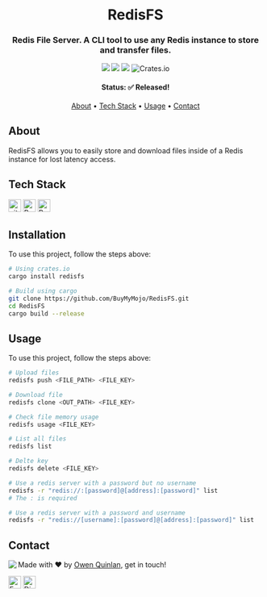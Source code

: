 <h1 align="center">
	RedisFS
</h1>

<h3 align="center">
	Redis File Server. A CLI tool to use any Redis instance to store and transfer files.
</h3>

<p align="center">
	<img src="https://img.shields.io/badge/PRs-welcome-brightgreen.svg?style=flat-square"/>
	<img src="https://img.shields.io/github/license/BuyMyMojo/RedisFS?color=green"/>
	<img src="https://img.shields.io/github/last-commit/BuyMyMojo/RedisFS?color=green"/>
	<img alt="Crates.io" src="https://img.shields.io/crates/v/redisfs">
</p>

<h4 align="center">
	Status: ✅ Released!
</h4>

<p align="center">
	<a href="#about">About</a> •
	<a href="#tech-stack">Tech Stack</a> •
	<a href="#usage">Usage</a> • 
	<a href="#contact">Contact</a> 
</p>

## About
RedisFS allows you to easily store and download files inside of a Redis instance for lost latency access.

## Tech Stack
<img src="https://img.shields.io/badge/Git-05122A?style=flat&logo=git" alt="git Badge" height="25">
<img src="https://img.shields.io/badge/Rust-05122A?style=flat&logo=rust" alt="Rust Badge" height="25">
<img src="https://img.shields.io/badge/Redis-05122A?style=flat&logo=redis" alt="Redis Badge" height="25">
&nbsp;

## Installation
To use this project, follow the steps above:
```bash
# Using crates.io
cargo install redisfs

# Build using cargo
git clone https://github.com/BuyMyMojo/RedisFS.git
cd RedisFS
cargo build --release
```

## Usage
To use this project, follow the steps above:
```bash
# Upload files
redisfs push <FILE_PATH> <FILE_KEY>

# Download file
redisfs clone <OUT_PATH> <FILE_KEY>

# Check file memory usage
redisfs usage <FILE_KEY>

# List all files
redisfs list

# Delte key
redisfs delete <FILE_KEY>

# Use a redis server with a password but no username
redisfs -r "redis://:[password]@[address]:[password]" list
# The : is required

# Use a redis server with a password and username
redisfs -r "redis://[username]:[password]@[address]:[password]" list
```

## Contact
<img align="left" src="https://avatars.githubusercontent.com/BuyMyMojo?size=100">

Made with ❤️ by [Owen Quinlan](https://github.com/BuyMyMojo), get in touch!

<a href="mailto:hello@buymymojo.net" target="_blank"><img src="https://img.shields.io/badge/Email-D14836?style=flat&logo=gmail&logoColor=white" alt="Email Badge" height="25"></a>
<img src="https://img.shields.io/badge/Discord:BuyMyMojo%230308-5865F2?style=flat&logo=discord&logoColor=white" alt="Discord Badge" height="25">&nbsp;

<br clear="left"/>
